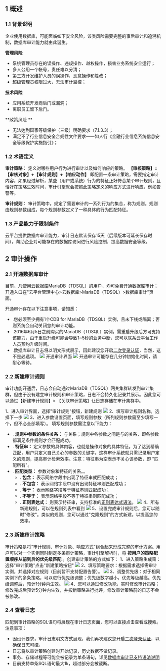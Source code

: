 ## 1 概述

### 1.1 背景说明

企业使用数据库，可能面临如下安全风险，该类风险需要完整的事后审计和追溯机制，数据库审计能力就由此诞生。

**管理风险**
- 系统管理员存在的误操作、违规操作、越权操作，损害业务系统安全运行； 
- 多人公用一个帐号，责任难以分清；
- 第三方开发维护人员的误操作，恶意操作和篡改； 
- 超级管理员权限过大，无法审计监控；


**技术风险**
- 应用系统开发商后门或漏洞； 
- 离职员工留下后门。

**政策风险 **
- 无法达到国家等级保护（三级）明确要求（7.1.3.3）；
- 满足不了行业信息安全合规性文件要求——如人行《金融行业信息系统信息安全等级保护实施指引》；
### 1.2 术语定义

**审计策略：** 定义对哪些用户行为进行审计以及如何响应的策略。 **【审核策略】=【审核对象】+【审计规则】+【响应动作】** 即配置一条审计策略，需要指定审计内容，如果经过解析，某些（用户或系统）行为的特征正好符合某个审计规则，且恰好在策略生效时间，审计引擎就会按照此策略定义的响应方式进行响应，例如告警等。

**审计规则：** 审计策略中，规定了需要审计的一系列行为的集合，称为规则。规则由规则参数组成，每个规则参数定义了一种具体的行为匹配特征。

### 1.3 产品能力于限制条件

云平台提供数据库审计能力，审计日志默认保存15天（后续版本可延长保存时间），帮助企业对可能存在的数据库访问进行风险控制，提高数据安全等级。

## 2 审计操作

### 2.1 开通数据库审计

目前，凡使用云数据库MariaDB（TDSQL）的用户，均可免费开通数据库审计；开通入口在&quot;云平台管理中心&gt;云数据库&gt;MariaDB（TDSQL）&gt;数据库审计&quot;页面。

开通审计存在以下注意事项，请知悉：

- .您必须至少拥有1个CDB for MariaDB（TDSQL）实例，且未下线或隔离；否则系统会自动关闭您的审计功能。
- .2016年6月5日之前购买的MariaDB（TDSQL）实例，需重启升级后方可支持该能力，由于重启升级可能会导致1~5秒的业务中断，您可以联系云平台工作人员预约升级时间。
- .数据库审计日志将以明文形式展示，因此建议您开启[二次登录认证](/document/product/378/8392)，当然，这不是必选项。
![](http://imgcache.tcecqpoc.fsphere.cn/image/mccdn.qcloud.com/static/img/89e47d9466f5d5b2db1d9e6602eb94b7/image.png)
开通审计界面
![](http://imgcache.tcecqpoc.fsphere.cn/image/mccdn.qcloud.com/static/img/ac6fc0157833324ac398228c1a1415f0/image.png)
开通审计可能存在几分钟初始化时间，请耐心等待。

### 2.2 新建审计规则

审计功能开通后，日志会自动通过MariaDB（TDSQL）网关集群转发到审计集群，但由于没有建立审计规则和审计策略，日志不会持久化记录并展示。因此您可以通过【新建审计规则】&gt; 【关联审计策略】让日志存储在审计集群中。

1、进入审计界面，选择&quot;审计规则&quot;按钮，新建规则
![](http://imgcache.tcecqpoc.fsphere.cn/image/mccdn.qcloud.com/static/img/10ee0d0b0eb5a49887df8419daee306d/image.png)
2、填写审计规则名称，选择下一步
![](http://imgcache.tcecqpoc.fsphere.cn/image/mccdn.qcloud.com/static/img/a5c1d8e4de3ca3c8e0b491372efc1644/image.png)
3、进入参数设置页面，填写规则参数（所列规则参数需至少填写一个，但不必全部填写）。
填写规则参数需注意以下能力：
- . **规则中参数的条件关系：** 与关系；规则中各参数之间是与的关系，即各参数都满足条件规则才会匹配成功。
- . **特征串：** 定义参数的具体内容，也就是操作对象的具体特征。为了达到精确匹配，用户只定义自己关心的参数的关键字，这样审计系统就只需记录用户定义的规则，提高审计检索效率。注意：特征串为空表示不关心该参数，即 &quot;匹配所有&quot;。
- . **匹配类型：** 参数对象和特征的关系。。
  - . **包含：** 表示网络字段中出现了特征串就匹配成功；
  - . **不包含：** 表示网络字段中没有出现特征串则匹配成功；
  - . **等于：** 表示网络字段等于特征串则匹配成功；
  - . **不等于：** 表示网络字段不等于特征串则匹配成功；
  - . **正则表达式：** 则表示特征串，支持标准的[正则表达式语法](http://zh.wikipedia.org/wiki/%E6%AD%A3%E5%88%99%E8%A1%A8%E8%BE%BE%E5%BC%8F)。
![](http://imgcache.tcecqpoc.fsphere.cn/image/mccdn.qcloud.com/static/img/241c4669c908d346b7a2cd16632d8cf1/image.png)
4、所有新建规则，可以在规则列表中看到
![](http://imgcache.tcecqpoc.fsphere.cn/image/mccdn.qcloud.com/static/img/4f6a7744d82875b836ed3d2e4283e0bc/image.png)
5、设置完成审计规则后，您可以随时&quot;修改&quot;。类似的规则，您可以通过&quot;克隆规则&quot;的方式新建，以提高您的效率。

### 2.3 新建审计策略

审计策略是将&quot;审计规则、审计对象、响应方式&quot;组合起来形成完整的审计方案。用户可以对一个实例同时制定多条审计策略，审计引擎解析时，将 **按用户的策略配置顺序从前到后的优先级匹配** 。创建审计策略的方式如下：
1、进入策略生成窗：选择&quot;审计策略&quot;点击&quot;新建策略按钮&quot;
![](http://imgcache.tcecqpoc.fsphere.cn/image/mccdn.qcloud.com/static/img/a5711897868ec47f9fcdcc1d8f95ed9c/image.png)
2、填写策略要求：根据需求选择需审计实例，并选择对应规则（目前暂不支持配置告警）。
![](http://imgcache.tcecqpoc.fsphere.cn/image/mccdn.qcloud.com/static/img/5ee47ce0b915dfabb76c4ec071cc2fdf/image.png)
3、调整优先级：对于相同实例下的多条策略，可以进行优先级调整；优先级数字越小，优先等级越高。优先级调整后，预计1分钟内生效。
![](http://imgcache.tcecqpoc.fsphere.cn/image/mccdn.qcloud.com/static/img/9a0cf48a91f9cab02344a08ad9eb2333/image.png)
  4、您可以通过修改功能，实时修改审计策略；修改完成后预计5分钟内生效，并按新策略进行批评，修改审计策略前的日志不会被修改。

### 2.4 查看日志

匹配到审计策略的SQL语句将展现在审计日志页面，您可以直接点击查看或搜索。注意事项：

- 因设计要求，审计日志明文方式展现，我们再次建议您开启[二次登录认证](/document/product/378/8392)，以确保日志可控。
- 日志将以审计策略创建时开始记录，历史数据不做记录。
- 事务、存储过程等可能会被记录为单条语句，详见[数据库审计已支持语法说明](/doc/product/237/4847)
- 目前支持单条SQL语句最大1k，超过部分会被截断。
